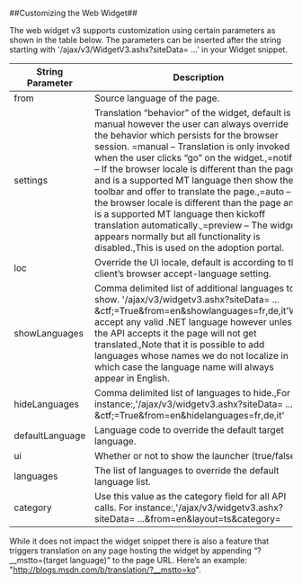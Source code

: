 <!--
NavPath: Translator API/Web Widget
LinkLabel: Customizing the Web Widget
Weight: 110
url:translator-api/documentation/widget/CusomizingTheWebWidget
-->

##Customizing the Web Widget##

The web widget v3 supports customization using certain parameters as shown in the table below. The parameters can be inserted after the string starting with '/ajax/v3/WidgetV3.ashx?siteData= ...' in your Widget snippet.

| String Parameter | Description                                                                                                                                                                                                                                                                                                                                                                                                                                                                                                                                                                                                                      |
|------------------|----------------------------------------------------------------------------------------------------------------------------------------------------------------------------------------------------------------------------------------------------------------------------------------------------------------------------------------------------------------------------------------------------------------------------------------------------------------------------------------------------------------------------------------------------------------------------------------------------------------------------------|
| from             | Source language of the page.                                                                                                                                                                                                                                                                                                                                                                                                                                                                                                                                                                                                     |
| settings         | Translation “behavior” of the widget, default is manual however the user can always override the behavior which persists for the browser session. =manual – Translation is only invoked when the user clicks “go” on the widget.,=notify – If the browser locale is different than the page and is a supported MT language then show the toolbar and offer to translate the page.,=auto – If the browser locale is different than the page and is a supported MT language then kickoff translation automatically.,=preview – The widget appears normally but all functionality is disabled.,This is used on the adoption portal. |
| loc              | Override the UI locale, default is according to the client’s browser accept-language setting.                                                                                                                                                                                                                                                                                                                                                                                                                                                                                                                                    |
| showLanguages    | Comma delimited list of additional languages to show. '/ajax/v3/widgetv3.ashx?siteData= ... &ctf;=True&from=en&showlanguages=fr,de,it'We accept any valid .NET language however unless the API accepts it the page will not get translated.,Note that it is possible to add languages whose names we do not localize in which case the language name will always appear in English.                                                                                                                                                                                                                                              |
| hideLanguages    | Comma delimited list of languages to hide.,For instance:,'/ajax/v3/widgetv3.ashx?siteData= ... &ctf;=True&from=en&hidelanguages=fr,de,it'                                                                                                                                                                                                                                                                                                                                                                                                                                                                                        |
| defaultLanguage  | Language code to override the default target language.                                                                                                                                                                                                                                                                                                                                                                                                                                                                                                                                                                           |
| ui               | Whether or not to show the launcher (true/false).                                                                                                                                                                                                                                                                                                                                                                                                                                                                                                                                                                                                                                                                                                                                                                                                                                                      |
| languages        | The list of languages to override the default language list.                                                                                                                                                                                                                                                                                                                                                                                                                                                                                                                                                                     |
| category         | Use this value as the category field for all API calls. For instance:,'/ajax/v3/widgetv3.ashx?siteData= ...&from=en&layout=ts&category=                                                                                                                                                                                                                                                                                                                                                                                                                                                                                          |

While it does not impact the widget snippet there is also a feature that triggers translation on any page hosting the widget by appending “?__mstto=(target language)” to the page URL. Here’s an example: "http://blogs.msdn.com/b/translation/?__mstto=ko".
